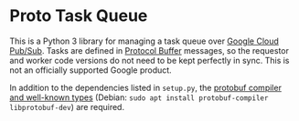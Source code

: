 # Proto Task Queue

This is a Python 3 library for managing a task queue over
[Google Cloud Pub/Sub](https://cloud.google.com/pubsub/). Tasks are defined in
[Protocol Buffer](https://developers.google.com/protocol-buffers/) messages, so
the requestor and worker code versions do not need to be kept perfectly in sync.
This is not an officially supported Google product.

In addition to the dependencies listed in `setup.py`, the
[protobuf compiler and well-known types](https://developers.google.com/protocol-buffers/docs/downloads)
(Debian: `sudo apt install protobuf-compiler libprotobuf-dev`) are required.
